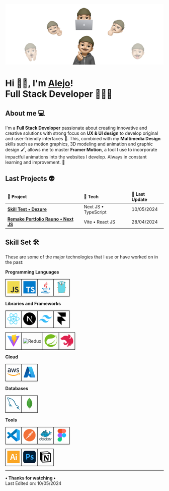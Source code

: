 <p align="center">
  <img src="https://github.com/AlejoPeque/perfileImg/blob/main/Nueva%20Pic.png?raw=true" />
</p>

<h1>Hi 🖖🏻, I'm <a href="https://www.linkedin.com/in/alejo-peque%C3%B1o/" target="_blank">Alejo</a>! <br/>
<span>Full Stack Developer 🧑🏻‍💻</span></h1>


## About me 💻
I'm a <b>Full Stack Developer</b> passionate about creating innovative and creative solutions with strong focus on <b>UX & UI design</b> to develop original and user-friendly interfaces 🚀. 
This, combined with my <b>Multimedia Design</b> skills such as motion graphics, 3D modeling and animation and graphic design 🖌️, allows me to master <b>Framer Motion</b>, a tool I use to incorporate impactful animations into the websites I develop. Always in constant learning and improvement. 🌟

## Last Projects 👽

<table>
  <thead>
    <tr border: none;>
      <td><b>📘 Project</b></td>
      <td><b>🤖 Tech</b></td>
      <td><b>📅 Last Update</b></td>
    </tr>
  </thead>
  <tbody>
    <tr>
      <td><a href="https://github.com/AlejoPeque/prueba-frontend-dezure"><b>Skill Test • Dezure</b></a></td>
      <td>Next JS • TypeScript</td>
      <td>10/05/2024</td>
    </tr>
    <tr>
      <td><a href="https://github.com/AlejoPeque/rauno-inspo-portfolio"><b>Remake Portfolio Rauno • Next JS</b></a></td>
      <td>Vite • React JS</td>
      <td>28/04/2024</td>
    </tr>
  </tbody>
</table>

## Skill Set 🛠️

These are some of the major technologies that I use or have worked on in the past:

**Programming Languages**

<table>
  <tr>
    <td style="border: 1px solid black; padding: 5px;">
      <img alt="JavaScript" title="JavaScript" width="40px" src="https://raw.githubusercontent.com/devicons/devicon/master/icons/javascript/javascript-original.svg">
    </td>
    <td style="border: 1px solid black; padding: 5px;">
      <img title="TypeScript" alt="TypeScript" width="40px" src="https://raw.githubusercontent.com/devicons/devicon/6910f0503efdd315c8f9b858234310c06e04d9c0/icons/typescript/typescript-original.svg">
    </td>
    <td style="border: 1px solid black; padding: 5px;">
      <img title="Java" alt="Java" width="40px" src="https://raw.githubusercontent.com/devicons/devicon/master/icons/java/java-original.svg">
    </td>
    <td style="border: 1px solid black; padding: 5px;">
      <img title="Golang" alt="Golang" width="40px" src="https://raw.githubusercontent.com/devicons/devicon/6910f0503efdd315c8f9b858234310c06e04d9c0/icons/go/go-original.svg">
    </td>
  </tr>
</table>

**Libraries and Frameworks**

<table>
  <tr>
    <td style="border: 1px solid black; padding: 5px;">
      <img alt="React JS" title="React JS" width="40px" src="https://raw.githubusercontent.com/devicons/devicon/6910f0503efdd315c8f9b858234310c06e04d9c0/icons/react/react-original.svg">
    </td>
    <td style="border: 1px solid black; padding: 5px;">
      <img title="Next JS" alt="Next JS" width="40px" src="https://raw.githubusercontent.com/devicons/devicon/6910f0503efdd315c8f9b858234310c06e04d9c0/icons/nextjs/nextjs-original.svg">
    </td>
    <td style="border: 1px solid black; padding: 5px;">
      <img title="Tailwind CSS" alt="Tailwind CSS" width="40px" src="https://raw.githubusercontent.com/devicons/devicon/6910f0503efdd315c8f9b858234310c06e04d9c0/icons/tailwindcss/tailwindcss-original.svg" />
    </td>
    <td style="border: 1px solid black; padding: 5px;">
      <img title="Framer Motion" alt="Framer Motion" width="40px" src="https://raw.githubusercontent.com/devicons/devicon/6910f0503efdd315c8f9b858234310c06e04d9c0/icons/framermotion/framermotion-original.svg">
    </td>
  </tr>
</table>
<table>
  <tr>
    <td style="border: 1px solid black; padding: 5px;">
      <img title="Vite" alt="Vite" width="40px" src="https://raw.githubusercontent.com/devicons/devicon/6910f0503efdd315c8f9b858234310c06e04d9c0/icons/vitejs/vitejs-original.svg" />
    </td>
    <td style="border: 1px solid black; padding: 5px;">
      <img title="Redux" alt="Redux" width="40px" src="https://raw.githubusercontent.com/reduxjs/redux/master/logo/logo.png" />
    </td>
    <td style="border: 1px solid black; padding: 5px;">
      <img title="Spring Boot" alt="Spring Boot" width="40px" src="https://raw.githubusercontent.com/devicons/devicon/6910f0503efdd315c8f9b858234310c06e04d9c0/icons/spring/spring-original.svg" />
    </td>
    <td style="border: 1px solid black; padding: 5px;">
      <img title="Nest JS" alt="Nest JS" width="40px" src="https://raw.githubusercontent.com/devicons/devicon/6910f0503efdd315c8f9b858234310c06e04d9c0/icons/nestjs/nestjs-original.svg" />
    </td>
  </tr>
</table>

**Cloud**
<table>
  <tr>
    <td style="border: 1px solid black; padding: 5px;">
      <img alt="AWS" title="AWS" width="40px" src="https://raw.githubusercontent.com/devicons/devicon/6910f0503efdd315c8f9b858234310c06e04d9c0/icons/amazonwebservices/amazonwebservices-original-wordmark.svg">
    </td>
    <td style="border: 1px solid black; padding: 5px;">
      <img title="Azure" alt="Azure" width="40px" src="https://raw.githubusercontent.com/github/explore/master/topics/azure/azure.png">
    </td>
  </tr>
</table>

**Databases**
<table>
  <tr>
    <td style="border: 1px solid black; padding: 5px;">
      <img title="MySQL" alt="MySQL" width="40px" src="https://raw.githubusercontent.com/devicons/devicon/6910f0503efdd315c8f9b858234310c06e04d9c0/icons/mysql/mysql-original.svg">
    </td>
    <td style="border: 1px solid black; padding: 5px;">
      <img title="MongoDB" alt="MongoDB" width="40px" src="https://raw.githubusercontent.com/devicons/devicon/6910f0503efdd315c8f9b858234310c06e04d9c0/icons/mongodb/mongodb-original.svg">
    </td>
  </tr>
</table>

**Tools**
<table>
  <tr>
    <td style="border: 1px solid black; padding: 5px;">
      <img alt="Visual Studio Code" title="Visual Studio Code" width="40px" src="https://raw.githubusercontent.com/devicons/devicon/6910f0503efdd315c8f9b858234310c06e04d9c0/icons/vscode/vscode-original.svg">
    </td>
    <td style="border: 1px solid black; padding: 5px;">
      <img title="Postman" alt="Postman" width="40px" src="https://raw.githubusercontent.com/devicons/devicon/6910f0503efdd315c8f9b858234310c06e04d9c0/icons/postman/postman-original.svg">
    </td>
    <td style="border: 1px solid black; padding: 5px;">
      <img title="Docker" alt="Docker" width="40px" src="https://raw.githubusercontent.com/devicons/devicon/6910f0503efdd315c8f9b858234310c06e04d9c0/icons/docker/docker-original-wordmark.svg">
    </td>
    <td style="border: 1px solid black; padding: 5px;">
      <img title="Figma" alt="Figma" width="40px" src="https://raw.githubusercontent.com/devicons/devicon/6910f0503efdd315c8f9b858234310c06e04d9c0/icons/figma/figma-original.svg">
    </td>
  </tr>
</table>

<table>
  <tr>
    <td style="border: 1px solid black; padding: 5px;">
      <img title="Illustrator" alt="Illustrator" width="40px" src="https://raw.githubusercontent.com/devicons/devicon/6910f0503efdd315c8f9b858234310c06e04d9c0/icons/illustrator/illustrator-plain.svg">
    </td>
    <td style="border: 1px solid black; padding: 5px;">
      <img title="Photoshop" alt="Photoshop" width="40px" src="https://raw.githubusercontent.com/devicons/devicon/6910f0503efdd315c8f9b858234310c06e04d9c0/icons/photoshop/photoshop-original.svg">
    </td>
    <td style="border: 1px solid black; padding: 5px;">
      <img title="Notion" alt="Notion" width="40px" src="https://raw.githubusercontent.com/devicons/devicon/6910f0503efdd315c8f9b858234310c06e04d9c0/icons/notion/notion-original.svg">
    </td>
  </tr>
</table>

---

**• Thanks for watching •**
<br />
Last Edited on: 10/05/2024
